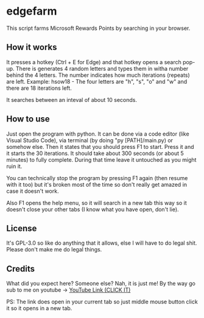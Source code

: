 # edgefarm

This script farms Microsoft Rewards Points by searching in your browser. 

## How it works

It presses a hotkey (Ctrl + E for Edge) and that hotkey opens a search pop-up. There is generates 4 random letters and types them in witha number behind the 4 letters. The number indicates how much iterations (repeats) are left. Example: hsow18 - The four letters are "h", "s", "o" and "w" and there are 18 iterations left.

It searches between an inteval of about 10 seconds.

## How to use

Just open the program with python. It can be done via a code editor (like Visual Studio Code), via terminal (by doing "py [PATH]/main.py) or somehow else. Then it states that you should press F1 to start. Press it and it starts the 30 iterations. It should take about 300 seconds (or about 5 minutes) to fully complete. During that time leave it untouched as you might ruin it.

You can technically stop the program by pressing F1 again (then resume with it too) but it's broken most of the time so don't really get amazed in case it doesn't work.

Also F1 opens the help menu, so it will search in a new tab this way so it doesn't close your other tabs (I know what you have open, don't lie).

## License

It's GPL-3.0 so like do anything that it allows, else I will have to do legal shit. Please don't make me do legal things.

## Credits

What did you expect here? Someone else? Nah, it is just me! By the way go sub to me on youtube -> [YouTube Link (CLICK IT)](https://www.youtube.com/@evolveroff)

PS: The link does open in your current tab so just middle mouse button click it so it opens in a new tab.

